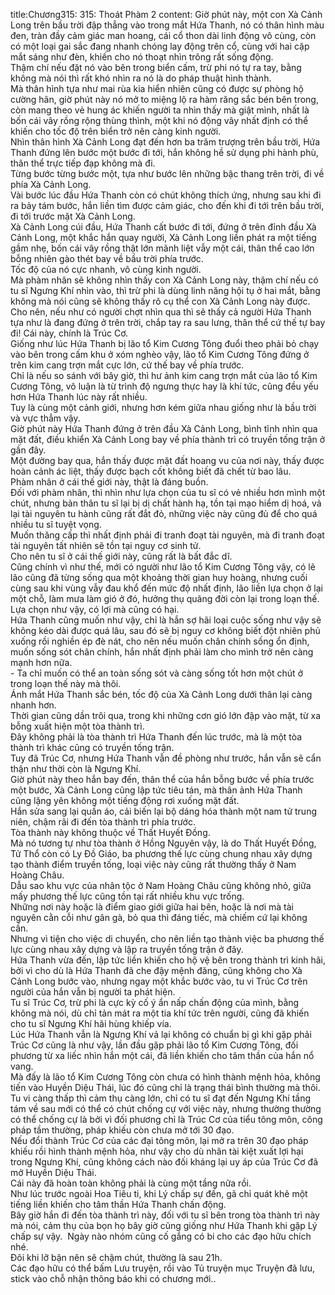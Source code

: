 title:Chương315: 315: Thoát Phàm 2
content:
Giờ phút này, một con Xà Cảnh Long trên bầu trời đập thẳng vào trong mắt Hứa Thanh, nó có thân hình màu đen, tràn đầy cảm giác man hoang, cái cổ thon dài linh động vô cùng, còn có một loại gai sắc đang nhanh chóng lay động trên cổ, cùng với hai cặp mắt sáng như đèn, khiến cho nó thoạt nhìn trông rất sống động.<br>Thậm chí nếu đặt nó vào bên trong biển cấm, trừ phi nó tự ra tay, bằng không mà nói thì rất khó nhìn ra nó là do pháp thuật hình thành.<br>Mà thân hình tựa như mai rùa kia hiển nhiên cũng có được sự phòng hộ cường hãn, giờ phút này nó mở to miệng lộ ra hàm răng sắc bén bên trong, còn mang theo vẻ hung ác khiến người ta nhìn thấy mà giật mình, nhất là bốn cái vây rồng rộng thùng thình, một khi nó động vây nhất định có thể khiến cho tốc độ trên biển trở nên càng kinh người.<br>Nhìn thân hình Xà Cảnh Long đạt đến hơn ba trăm trượng trên bầu trời, Hứa Thanh đứng lên bước một bước đi tới, hắn không hề sử dụng phi hành phù, thân thể trực tiếp đạp không mà đi.<br>Từng bước từng bước một, tựa như bước lên những bậc thang trên trời, đi về phía Xà Cảnh Long.<br>Vài bước lúc đầu Hứa Thanh còn có chút không thích ứng, nhưng sau khi đi ra bảy tám bước, hắn liền tìm được cảm giác, cho đến khi đi tới trên bầu trời, đi tới trước mặt Xà Cảnh Long.<br>Xà Cảnh Long cúi đầu, Hứa Thanh cất bước đi tới, đứng ở trên đỉnh đầu Xà Cảnh Long, một khắc hắn quay người, Xà Cảnh Long liền phát ra một tiếng gầm nhẹ, bốn cái vây rồng thật lớn mãnh liệt vẫy một cái, thân thể cao lớn bỗng nhiên gào thét bay về bầu trời phía trước.<br>Tốc độ của nó cực nhanh, vô cùng kinh người.<br>Mà phàm nhân sẽ không nhìn thấy con Xà Cảnh Long này, thậm chí nếu có tu sĩ Ngưng Khí nhìn vào, thì trừ phi là dùng linh năng hội tụ ở hai mắt, bằng không mà nói cũng sẽ không thấy rõ cụ thể con Xà Cảnh Long này được.<br>Cho nên, nếu như có người chợt nhìn qua thì sẽ thấy cả người Hứa Thanh tựa như là đang đứng ở trên trời, chắp tay ra sau lưng, thân thể cứ thế tự bay đi! Cái này, chính là Trúc Cơ.<br>Giống như lúc Hứa Thanh bị lão tổ Kim Cương Tông đuổi theo phải bỏ chạy vào bên trong cấm khu ở xóm nghèo vậy, lão tổ Kim Cương Tông đứng ở trên kim cang trợn mắt cực lớn, cứ thế bay về phía trước.<br>Chỉ là nếu so sánh với bây giờ, thì hư ảnh kim cang trợn mắt của lão tổ Kim Cương Tông, vô luận là từ trình độ ngưng thực hay là khí tức, cũng đều yếu hơn Hứa Thanh lúc này rất nhiều.<br>Tuy là cùng một cảnh giới, nhưng hơn kém giữa nhau giống như là bầu trời và vực thẳm vậy.<br>Giờ phút này Hứa Thanh đứng ở trên đầu Xà Cảnh Long, bình tĩnh nhìn qua mặt đất, điều khiển Xà Cảnh Long bay về phía thành trì có truyền tống trận ở gần đây.<br>Một đường bay qua, hắn thấy được mặt đất hoang vu của nơi này, thấy được hoàn cảnh ác liệt, thấy được bạch cốt không biết đã chết từ bao lâu.<br>Phàm nhân ở cái thế giới này, thật là đáng buồn.<br>Đối với phàm nhân, thì nhìn như lựa chọn của tu sĩ có vẻ nhiều hơn mình một chút, nhưng bản thân tu sĩ lại bị dị chất hành hạ, tồn tại mạo hiểm dị hoá, vả lại tài nguyên tu hành cũng rất đắt đỏ, những việc này cũng đủ để cho quá nhiều tu sĩ tuyệt vọng.<br>Muốn thăng cấp thì nhất định phải đi tranh đoạt tài nguyên, mà đi tranh đoạt tài nguyên tất nhiên sẽ tồn tại nguy cơ sinh tử.<br>Cho nên tu sĩ ở cái thế giới này, cũng rất là bất đắc dĩ.<br>Cũng chính vì như thế, mới có người như lão tổ Kim Cương Tông vậy, có lẽ lão cũng đã từng sống qua một khoảng thời gian huy hoàng, nhưng cuối cùng sau khi vùng vẫy đau khổ đến mức độ nhất định, lão liền lựa chọn ở lại một chỗ, làm mưa làm gió ở đó, hưởng thụ quãng đời còn lại trong loạn thế.<br>Lựa chọn như vậy, có lợi mà cũng có hại.<br>Hứa Thanh cũng muốn như vậy, chỉ là hắn sợ hãi loại cuộc sống như vậy sẽ không kéo dài được quá lâu, sau đó sẽ bị nguy cơ không biết đột nhiên phủ xuống rồi nghiền ép đè nát, cho nên nếu muốn chân chính sống ổn định, muốn sống sót chân chính, hắn nhất định phải làm cho mình trở nên càng mạnh hơn nữa.<br>- Ta chỉ muốn có thể an toàn sống sót và càng sống tốt hơn một chút ở trong loạn thế này mà thôi.<br>Ánh mắt Hứa Thanh sắc bén, tốc độ của Xà Cảnh Long dưới thân lại càng nhanh hơn.<br>Thời gian cũng dần trôi qua, trong khi những cơn gió lớn đập vào mặt, từ xa bỗng xuất hiện một tòa thành trì.<br>Đây không phải là tòa thành trì Hứa Thanh đến lúc trước, mà là một tòa thành trì khác cũng có truyền tống trận.<br>Tuy đã Trúc Cơ, nhưng Hứa Thanh vẫn đề phòng như trước, hắn vẫn sẽ cẩn thận như thời còn là Ngưng Khí.<br>Giờ phút này theo hắn bay đến, thân thể của hắn bỗng bước về phía trước một bước, Xà Cảnh Long cũng lập tức tiêu tán, mà thân ảnh Hứa Thanh cũng lặng yên không một tiếng động rơi xuống mặt đất.<br>Hắn sửa sang lại quần áo, cải biến lại bộ dáng hóa thành một nam tử trung niên, chậm rãi đi đến tòa thành trì phía trước.<br>Tòa thành này không thuộc về Thất Huyết Đồng.<br>Mà nó tương tự như tòa thành ở Hồng Nguyên vậy, là do Thất Huyết Đồng, Tử Thổ còn có Ly Đồ Giáo, ba phương thế lực cùng chung nhau xây dựng tạo thành điểm truyền tống, loại việc này cũng rất thường thấy ở Nam Hoàng Châu.<br>Dẫu sao khu vực của nhân tộc ở Nam Hoàng Châu cũng không nhỏ, giữa mấy phương thế lực cũng tồn tại rất nhiều khu vực trống.<br>Những nơi này hoặc là điểm giao giới giữa hai bên, hoặc là nơi mà tài nguyên cằn cỗi như gân gà, bỏ qua thì đáng tiếc, mà chiếm cứ lại không cần.<br>Nhưng vì tiện cho việc di chuyển, cho nên liền tạo thành việc ba phương thế lực cùng nhau xây dựng và lập ra truyền tống trận ở đây.<br>Hứa Thanh vừa đến, lập tức liền khiến cho hộ vệ bên trong thành trì kinh hãi, bởi vì cho dù là Hứa Thanh đã che đậy mệnh đăng, cũng không cho Xà Cảnh Long bước vào, nhưng ngay một khắc bước vào, tu vi Trúc Cơ trên người của hắn vẫn bị người ta phát hiện.<br>Tu sĩ Trúc Cơ, trừ phi là cực kỳ cố ý ẩn nấp chấn động của mình, bằng không mà nói, dù chỉ tản mát ra một tia khí tức trên người, cũng đã khiến cho tu sĩ Ngưng Khí hãi hùng khiếp vía.<br>Lúc Hứa Thanh vẫn là Ngưng Khí vả lại không có chuẩn bị gì khi gặp phải Trúc Cơ cũng là như vậy, lần đầu gặp phải lão tổ Kim Cương Tông, đối phương từ xa liếc nhìn hắn một cái, đã liền khiến cho tâm thần của hắn nổ vang.<br>Mà đấy là lão tổ Kim Cương Tông còn chưa có hình thành mệnh hỏa, không tiến vào Huyền Diệu Thái, lúc đó cũng chỉ là trạng thái bình thường mà thôi.<br>Tu vi càng thấp thì cảm thụ càng lớn, chỉ có tu sĩ đạt đến Ngưng Khí tầng tám về sau mới có thể có chút chống cự với việc này, nhưng thường thường có thể chống cự là bởi vì đối phương chỉ là Trúc Cơ của tiểu tông môn, công pháp tầm thường, pháp khiếu còn chưa mở tới 30 đạo.<br>Nếu đổi thành Trúc Cơ của các đại tông môn, lại mở ra trên 30 đạo pháp khiếu rồi hình thành mệnh hỏa, như vậy cho dù nhân tài kiệt xuất lợi hại trong Ngưng Khí, cũng không cách nào đối kháng lại uy áp của Trúc Cơ đã mở Huyền Diệu Thái.<br>Cái này đã hoàn toàn không phải là cùng một tầng nữa rồi.<br>Như lúc trước ngoài Hoa Tiêu ti, khi Lý chấp sự đến, gã chỉ quát khẽ một tiếng liền khiến cho tâm thần Hứa Thanh chấn động.<br>Bây giờ hắn đi đến tòa thành trì này, đối với tu sĩ bên trong tòa thành trì này mà nói, cảm thụ của bọn họ bây giờ cũng giống như Hứa Thanh khi gặp Lý chấp sự vậy.  Ngày nào nhóm cũng cố gắng có bi cho các đạo hữu chích nhé.<br>Đôi khi lỡ bận nên sẽ chậm chút, thường là sau 21h.<br>Các đạo hữu có thể bấm Lưu truyện, rồi vào Tủ truyện mục Truyện đã lưu, stick vào chỗ nhận thông báo khi có chương mới..<br>